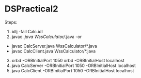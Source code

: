 # DSPractical2
Steps:

1. idlj -fall Calc.idl
2. javac *.java WssCalculator/*.java
            -or
  - javac CalcServer.java WssCalculator/*.java
  - javac CalcClient.java WssCalculator/*.java
3. orbd -ORBInitialPort 1050 orbd -ORBInitialHost localhost
4. java CalcServer -ORBInitialPort 1050 -ORBInitialHost localhost
5. java CalcClient -ORBInitialPort 1050 -ORBInitialHost localhost
